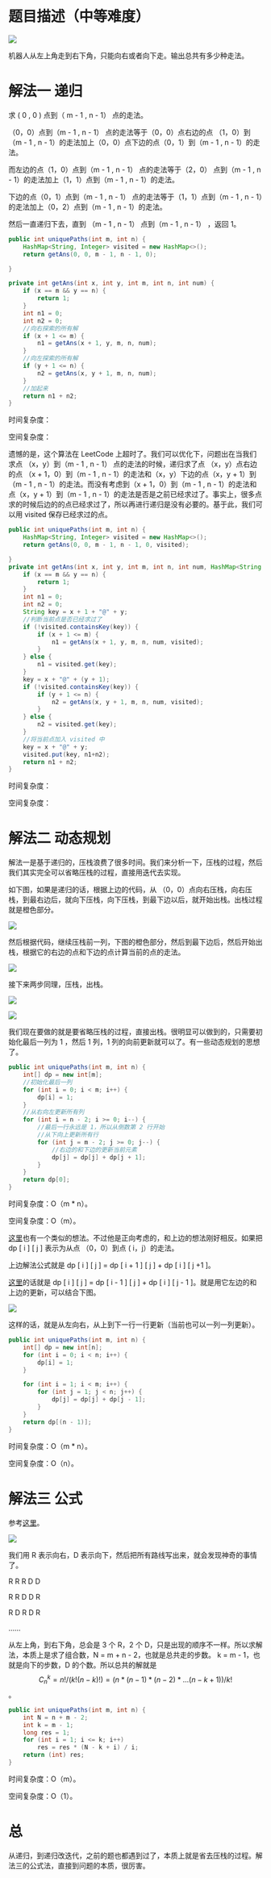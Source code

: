# 题目描述（中等难度）

![](https://windliang.oss-cn-beijing.aliyuncs.com/62.jpg)

机器人从左上角走到右下角，只能向右或者向下走。输出总共有多少种走法。

# 解法一 递归

求 ( 0 , 0 ) 点到（ m - 1 , n - 1） 点的走法。

（0，0）点到（m - 1 , n - 1） 点的走法等于（0，0）点右边的点 （1，0）到（m - 1 , n - 1）的走法加上（0，0）点下边的点（0，1）到（m - 1 , n - 1）的走法。

而左边的点（1，0）点到（m - 1 , n - 1） 点的走法等于（2，0） 点到（m - 1 , n - 1）的走法加上（1，1）点到（m - 1 , n - 1）的走法。

下边的点（0，1）点到（m - 1 , n - 1） 点的走法等于（1，1）点到（m - 1 , n - 1）的走法加上（0，2）点到（m - 1 , n - 1）的走法。

然后一直递归下去，直到 （m - 1 , n - 1） 点到（m - 1 , n - 1） ，返回 1。

```java
public int uniquePaths(int m, int n) {
    HashMap<String, Integer> visited = new HashMap<>();
    return getAns(0, 0, m - 1, n - 1, 0);

}

private int getAns(int x, int y, int m, int n, int num) {
    if (x == m && y == n) {
        return 1;
    }
    int n1 = 0;
    int n2 = 0;
    //向右探索的所有解
    if (x + 1 <= m) {
        n1 = getAns(x + 1, y, m, n, num);
    }
    //向左探索的所有解
    if (y + 1 <= n) {
        n2 = getAns(x, y + 1, m, n, num);
    }
    //加起来
    return n1 + n2;
}
```

时间复杂度：

空间复杂度：

遗憾的是，这个算法在 LeetCode 上超时了。我们可以优化下，问题出在当我们求点 （x，y）到（m - 1 , n - 1） 点的走法的时候，递归求了点 （x，y）点右边的点 （x + 1，0）到（m - 1 , n - 1）的走法和（x，y）下边的点（x，y + 1）到（m - 1 , n - 1）的走法。而没有考虑到（x + 1，0）到（m - 1 , n - 1）的走法和点（x，y + 1）到（m - 1 , n - 1）的走法是否是之前已经求过了。事实上，很多点求的时候后边的的点已经求过了，所以再进行递归是没有必要的。基于此，我们可以用  visited 保存已经求过的点。

```java
public int uniquePaths(int m, int n) {
    HashMap<String, Integer> visited = new HashMap<>();
    return getAns(0, 0, m - 1, n - 1, 0, visited); 

}
private int getAns(int x, int y, int m, int n, int num, HashMap<String, Integer> visited) {
    if (x == m && y == n) {
        return 1;
    }
    int n1 = 0;
    int n2 = 0;
    String key = x + 1 + "@" + y;
    //判断当前点是否已经求过了
    if (!visited.containsKey(key)) {
        if (x + 1 <= m) {
            n1 = getAns(x + 1, y, m, n, num, visited);
        }
    } else {
        n1 = visited.get(key);
    }
    key = x + "@" + (y + 1);
    if (!visited.containsKey(key)) {
        if (y + 1 <= n) {
            n2 = getAns(x, y + 1, m, n, num, visited);
        }
    } else {
        n2 = visited.get(key);
    }
    //将当前点加入 visited 中
    key = x + "@" + y;
    visited.put(key, n1+n2);
    return n1 + n2;
}
```

时间复杂度：

空间复杂度：

# 解法二 动态规划

解法一是基于递归的，压栈浪费了很多时间。我们来分析一下，压栈的过程，然后我们其实完全可以省略压栈的过程，直接用迭代去实现。

如下图，如果是递归的话，根据上边的代码，从 （0，0）点向右压栈，向右压栈，到最右边后，就向下压栈，向下压栈，到最下边以后，就开始出栈。出栈过程就是橙色部分。

![](https://windliang.oss-cn-beijing.aliyuncs.com/62_2.jpg)

然后根据代码，继续压栈前一列，下图的橙色部分，然后到最下边后，然后开始出栈，根据它的右边的点和下边的点计算当前的点的走法。

![](https://windliang.oss-cn-beijing.aliyuncs.com/62_3.jpg)

接下来两步同理，压栈，出栈。

![](https://windliang.oss-cn-beijing.aliyuncs.com/62_4.jpg)

![](https://windliang.oss-cn-beijing.aliyuncs.com/62_5.jpg)

我们现在要做的就是要省略压栈的过程，直接出栈。很明显可以做到的，只需要初始化最后一列为 1 ，然后 1 列，1 列的向前更新就可以了。有一些动态规划的思想了。

```java
public int uniquePaths(int m, int n) {
    int[] dp = new int[m];
    //初始化最后一列
    for (int i = 0; i < m; i++) {
        dp[i] = 1;
    }
    //从右向左更新所有列
    for (int i = n - 2; i >= 0; i--) {
        //最后一行永远是 1，所以从倒数第 2 行开始
        //从下向上更新所有行
        for (int j = m - 2; j >= 0; j--) {
            //右边的和下边的更新当前元素
            dp[j] = dp[j] + dp[j + 1];
        }
    }
    return dp[0];
}
```

时间复杂度：O（m * n）。

空间复杂度：O（m）。

[这里](https://leetcode.com/problems/unique-paths/discuss/22954/C%2B%2B-DP)也有一个类似的想法。不过他是正向考虑的，和上边的想法刚好相反。如果把 dp \[ i \] [ j \] 表示为从点 （0，0）到点 ( i，j）的走法。

上边解法公式就是 dp \[ i \] [ j \] = dp \[ i + 1 \] [ j \] + dp \[ i \] [ j +1 \]。

[这里](https://leetcode.com/problems/unique-paths/discuss/22954/C%2B%2B-DP)的话就是 dp \[ i \] [ j \] = dp \[ i - 1 \] [ j \] + dp \[ i \] [ j - 1 \]。就是用它左边的和上边的更新，可以结合下图。

![](https://windliang.oss-cn-beijing.aliyuncs.com/62_6.jpg)

这样的话，就是从左向右，从上到下一行一行更新（当前也可以一列一列更新）。

```java
public int uniquePaths(int m, int n) {
    int[] dp = new int[n];
    for (int i = 0; i < n; i++) {
        dp[i] = 1;
    }

    for (int i = 1; i < m; i++) {
        for (int j = 1; j < n; j++) {
            dp[j] = dp[j] + dp[j - 1];
        }
    }
    return dp[(n - 1)];
}
```

时间复杂度：O（m * n）。

空间复杂度：O（n）。

# 解法三 公式

参考[这里](https://leetcode.com/problems/unique-paths/discuss/22981/My-AC-solution-using-formula)。

![](https://windliang.oss-cn-beijing.aliyuncs.com/62_7.jpg)

我们用 R 表示向右，D 表示向下，然后把所有路线写出来，就会发现神奇的事情了。

R R R D D

R R D D R

R D R D R

……

从左上角，到右下角，总会是 3 个 R，2 个 D，只是出现的顺序不一样。所以求解法，本质上是求了组合数，N = m + n - 2，也就是总共走的步数。 k = m - 1，也就是向下的步数，D 的个数。所以总共的解就是 $$C^k_n = n!/(k!(n-k)!) = (n*(n-1)*(n-2)*...(n-k+1))/k!$$。

```java
public int uniquePaths(int m, int n) {
    int N = n + m - 2; 
    int k = m - 1;  
    long res = 1; 
    for (int i = 1; i <= k; i++)
        res = res * (N - k + i) / i;
    return (int) res; 
}
```

时间复杂度：O（m）。

空间复杂度：O（1）。

# 总

从递归，到递归改迭代，之前的题也都遇到过了，本质上就是省去压栈的过程。解法三的公式法，直接到问题的本质，很厉害。